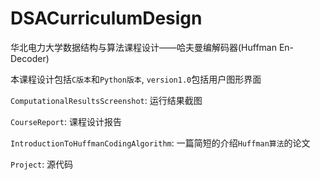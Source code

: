 # DSACurriculumDesign

华北电力大学数据结构与算法课程设计——哈夫曼编解码器(Huffman En-Decoder)

本课程设计包括`C版本`和`Python版本`, `version1.0`包括用户图形界面

`ComputationalResultsScreenshot`: 运行结果截图

`CourseReport`: 课程设计报告

`IntroductionToHuffmanCodingAlgorithm`: 一篇简短的介绍`Huffman算法`的论文

`Project`: 源代码

